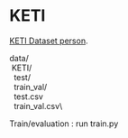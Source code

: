 # KETI

[KETI Dataset person](https://unistackr0-my.sharepoint.com/:u:/g/personal/macarize_unist_ac_kr/EbKrq2yG__5CigsmvPZGxKABubdFk0CrrwH_nLq0Lf-6yQ?e=B9MwMu).


data/\
&nbsp;KETI/\
&nbsp;&nbsp;test/\
&nbsp;&nbsp;train_val/\
&nbsp;&nbsp;test.csv\
&nbsp;&nbsp;train_val.csv\



Train/evaluation : run train.py
